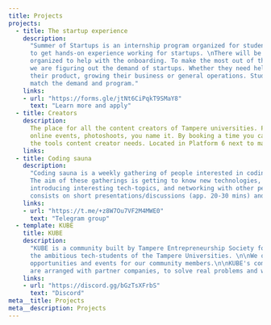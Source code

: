 ```yaml
---
title: Projects
projects:
  - title: The startup experience
    description:
      "Summer of Startups is an internship program organized for students
      to get hands-on experience working for startups. \nThere will be weekly workshops
      organized to help with the onboarding. To make the most out of the workshops,
      we are figuring out the demand of startups. Whether they need help with developing
      their product, growing their business or general operations. Students hired would
      match the demand and program."
    links:
    - url: "https://forms.gle/jtNt6CiPqkT9SMaY8"
      text: "Learn more and apply"
  - title: Creators
    description:
      The place for all the content creators of Tampere universities. Podcasts,
      online events, photoshoots, you name it. By booking a time you can access all
      the tools content creator needs. Located in Platform 6 next to main campus.
    links:
  - title: Coding sauna
    description:
      "Coding sauna is a weekly gathering of people interested in coding.
      The aim of these gatherings is getting to know new technologies, discussing and
      introducing interesting tech-topics, and networking with other people. The gathering
      consists on short presentations/discussions (app. 20-30 mins) and sauna."
    links:
    - url: "https://t.me/+z8W7Ou7VF2M4MWE0"
      text: "Telegram group"
  - template: KUBE
    title: KUBE
    description:
      "KUBE is a community built by Tampere Entrepreneurship Society for
      the ambitious tech-students of the Tampere Universities. \n\nWe offer challenges,
      opportunities and events for our community members.\n\nKUBE's community challenges
      are arranged with partner companies, to solve real problems and win deserved rewards.\n"
    links:
    - url: "https://discord.gg/bGzTsXFrbS"
      text: "Discord"
meta__title: Projects
meta__description: Projects
---
```

